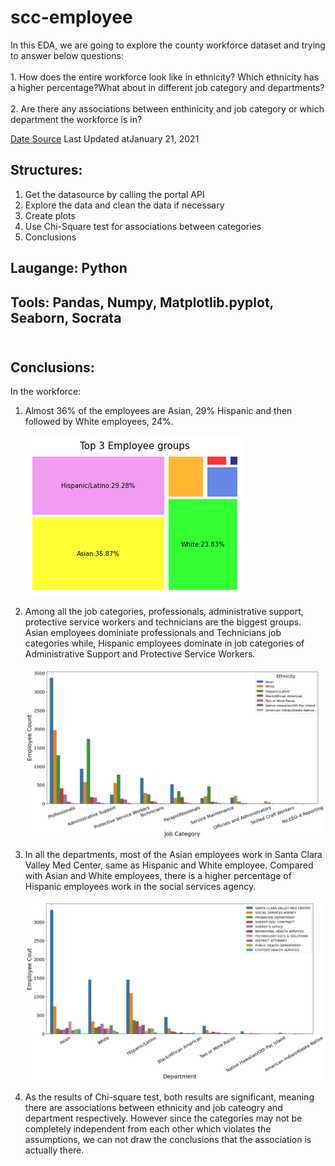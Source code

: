 # scc-employee

<p>In this EDA, we are going to explore the county workforce dataset and trying to answer below questions:<br><br>
1. How does the entire workforce look like in ethnicity? Which ethnicity has a higher percentage?What about in different job category and departments?<br><br>
2. Are there any associations between enthinicity and job category or which department the workforce is in?<p>

<a href="https://data.sccgov.org/dataset/County-Workforce/tnhw-jtp5">Date Source</a> Last Updated atJanuary 21, 2021
  
## Structures:
1. Get the datasource by calling the portal API
2. Explore the data and clean the data if necessary
3. Create plots
4. Use Chi-Square test for associations between categories
5. Conclusions

## Laugange: Python <br>
## Tools: Pandas, Numpy, Matplotlib.pyplot, Seaborn, Socrata <br><br>


## Conclusions:
<p>In the workforce: <br>

1. Almost 36% of the employees are Asian, 29% Hispanic and then followed by White employees, 24%.<br><br>
    <img src="./Top_3_employee_groups.png">

  
2. Among all the job categories, professionals, administrative support, protective service workers and technicians are the biggest groups. Asian employees dominiate professionals and Technicians job categories while, Hispanic employees dominate in job categories of Administrative Support and Protective Service Workers.<br><br>
    <img src="./Employee_count_in_job_category.png">


3. In all the departments, most of the Asian employees work in Santa Clara Valley Med Center, same as Hispanic and White employee. Compared with Asian and White employees, there is a higher percentage of Hispanic employees work in the social services agency.<br><br>
    <img src="./employee_count_in_department.png">

4. As the results of Chi-square test, both results are significant, meaning there are associations between ethnicity and job cateogry and department respectively. However since the categories may not be completely independent from each other which violates the assumptions, we can not draw the conclusions that the association is actually there. <p>
